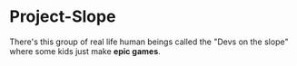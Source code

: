 # Project-Slope
There's this group of real life human beings called the "Devs on the slope" where some kids just make **epic games**.
